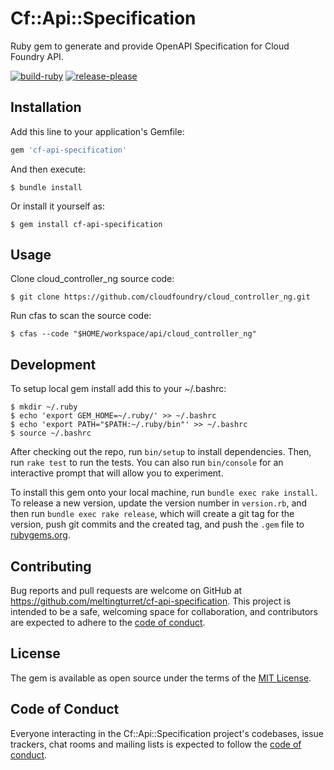 # Cf::Api::Specification

Ruby gem to generate and provide OpenAPI Specification for Cloud Foundry API.

[![build-ruby](https://github.com/meltingturret/cf-api-specification/actions/workflows/build-ruby.yml/badge.svg)](https://github.com/meltingturret/cf-api-specification/actions/workflows/build-ruby.yml)
[![release-please](https://github.com/meltingturret/cf-api-specification/actions/workflows/release-please.yml/badge.svg)](https://github.com/meltingturret/cf-api-specification/actions/workflows/release-please.yml)
## Installation

Add this line to your application's Gemfile:

```ruby
gem 'cf-api-specification'
```

And then execute:

    $ bundle install

Or install it yourself as:

    $ gem install cf-api-specification

## Usage

Clone cloud_controller_ng source code:

```shell
$ git clone https://github.com/cloudfoundry/cloud_controller_ng.git
```

Run cfas to scan the source code:

```shell
$ cfas --code "$HOME/workspace/api/cloud_controller_ng"
```

## Development

To setup local gem install add this to your ~/.bashrc:

```shell
$ mkdir ~/.ruby
$ echo 'export GEM_HOME=~/.ruby/' >> ~/.bashrc
$ echo 'export PATH="$PATH:~/.ruby/bin"' >> ~/.bashrc
$ source ~/.bashrc
```

After checking out the repo, run `bin/setup` to install dependencies. Then, run `rake test` to run the tests. You can also run `bin/console` for an interactive prompt that will allow you to experiment.

To install this gem onto your local machine, run `bundle exec rake install`. To release a new version, update the version number in `version.rb`, and then run `bundle exec rake release`, which will create a git tag for the version, push git commits and the created tag, and push the `.gem` file to [rubygems.org](https://rubygems.org).

## Contributing

Bug reports and pull requests are welcome on GitHub at https://github.com/meltingturret/cf-api-specification. This project is intended to be a safe, welcoming space for collaboration, and contributors are expected to adhere to the [code of conduct](https://github.com/meltingturret/cf-api-specification/blob/master/CODE_OF_CONDUCT.md).

## License

The gem is available as open source under the terms of the [MIT License](https://opensource.org/licenses/MIT).

## Code of Conduct

Everyone interacting in the Cf::Api::Specification project's codebases, issue trackers, chat rooms and mailing lists is expected to follow the [code of conduct](https://github.com/meltingturret/cf-api-specification/blob/master/CODE_OF_CONDUCT.md).
